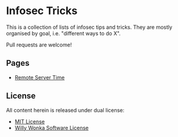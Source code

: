 # Infosec Tricks

This is a collection of lists of infosec tips and tricks. They are mostly organised by goal, i.e. "different ways to do X".

Pull requests are welcome!

## Pages

* [Remote Server Time](remote_server_time.md)



## License

All content herein is released under dual license:

- [MIT License](https://en.wikipedia.org/wiki/MIT_License)
- [Willy Wonka Software License](https://github.com/gsuberland/Willy-Wonka-License)

